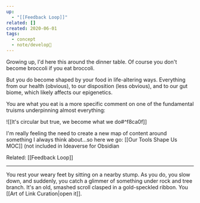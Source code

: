 ```yaml
---
up:
  - "[[Feedback Loop]]"
related: []
created: 2020-06-01
tags:
  - concept
  - note/develop🍃
---
```


Growing up, I'd here this around the dinner table. Of course you don't become broccoli if you eat broccoli. 

But you do become shaped by your food in life-altering ways. Everything from our health (obvious), to our disposition (less obvious), and to our gut biome, which likely affects our epigenetics. 

You are what you eat is a more specific comment on one of the fundamental truisms underpinning almost everything:

![[It's circular but true, we become what we do#^f8ca0f]]

I'm really feeling the need to create a new map of content around something I always think about...so here we go: [[Our Tools Shape Us MOC]] (not included in Ideaverse for Obsidian

Related: [[Feedback Loop]]

---
You rest your weary feet by sitting on a nearby stump. As you do, you slow down, and suddenly, you catch a glimmer of something under rock and tree branch. It's an old, smashed scroll clasped in a gold-speckled ribbon. You [[Art of Link Curation|open it]].
